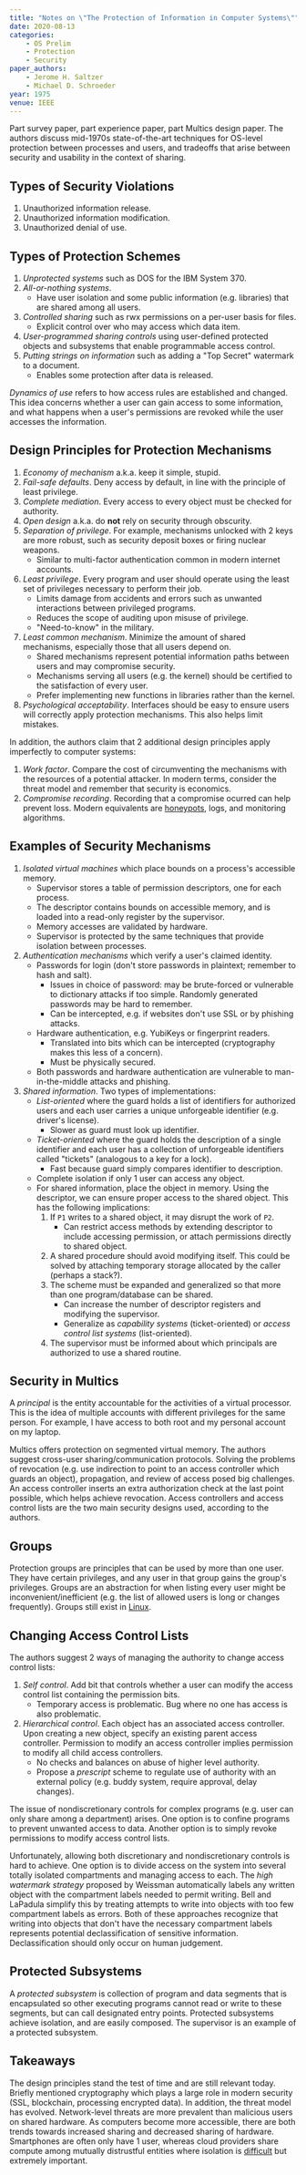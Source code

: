 ```yaml
---
title: "Notes on \"The Protection of Information in Computer Systems\""
date: 2020-08-13
categories:
    - OS Prelim
    - Protection
    - Security
paper_authors:
    - Jerome H. Saltzer
    - Michael D. Schroeder
year: 1975
venue: IEEE
---
```


Part survey paper, part experience paper, part Multics design paper.
The authors discuss mid-1970s state-of-the-art techniques for OS-level protection between processes and users, and tradeoffs that arise between security and usability in the context of sharing.

## Types of Security Violations

1. Unauthorized information release.
2. Unauthorized information modification.
3. Unauthorized denial of use.

## Types of Protection Schemes

1. *Unprotected systems* such as DOS for the IBM System 370.
2. *All-or-nothing systems*.
   - Have user isolation and some public information (e.g. libraries) that are shared among all users.
3. *Controlled sharing* such as rwx permissions on a per-user basis for files.
   - Explicit control over who may access which data item.
4. *User-programmed sharing controls* using user-defined protected objects and subsystems that enable programmable access control.
5. *Putting strings on information* such as adding a "Top Secret" watermark to a document.
   - Enables some protection after data is released.

*Dynamics of use* refers to how access rules are established and changed.
This idea concerns whether a user can gain access to some information, and what happens when a user's permissions are revoked while the user accesses the information.

## Design Principles for Protection Mechanisms

1. *Economy of mechanism* a.k.a. keep it simple, stupid.
2. *Fail-safe defaults*. Deny access by default, in line with the principle of least privilege.
3. *Complete mediation*. Every access to every object must be checked for authority.
4. *Open design* a.k.a. do **not** rely on security through obscurity.
5. *Separation of privilege*. For example, mechanisms unlocked with 2 keys are more robust, such as security deposit boxes or firing nuclear weapons.
   - Similar to multi-factor authentication common in modern internet accounts.
6. *Least privilege*. Every program and user should operate using the least set of privileges necessary to perform their job.
   - Limits damage from accidents and errors such as unwanted interactions between privileged programs.
   - Reduces the scope of auditing upon misuse of privilege.
   - "Need-to-know" in the military.
7. *Least common mechanism*. Minimize the amount of shared mechanisms, especially those that all users depend on.
   - Shared mechanisms represent potential information paths between users and may compromise security.
   - Mechanisms serving all users (e.g. the kernel) should be certified to the satisfaction of every user.
   - Prefer implementing new functions in libraries rather than the kernel.
8. *Psychological acceptability*. Interfaces should be easy to ensure users will correctly apply protection mechanisms. This also helps limit mistakes.

In addition, the authors claim that 2 additional design principles apply imperfectly to computer systems:

1. *Work factor*. Compare the cost of circumventing the mechanisms with the resources of a potential attacker. In modern terms, consider the threat model and remember that security is economics.
2. *Compromise recording*. Recording that a compromise ocurred can help prevent loss. Modern equivalents are [honeypots](https://en.wikipedia.org/wiki/Honeypot_(computing)), logs, and monitoring algorithms.

## Examples of Security Mechanisms

1. *Isolated virtual machines* which place bounds on a process's accessible memory.
   - Supervisor stores a table of permission descriptors, one for each process.
   - The descriptor contains bounds on accessible memory, and is loaded into a read-only register by the supervisor.
   - Memory accesses are validated by hardware.
   - Supervisor is protected by the same techniques that provide isolation between processes.
2. *Authentication mechanisms* which verify a user's claimed identity.
   - Passwords for login (don't store passwords in plaintext; remember to hash and salt).
     - Issues in choice of password: may be brute-forced or vulnerable to dictionary attacks if too simple. Randomly generated passwords may be hard to remember.
     - Can be intercepted, e.g. if websites don't use SSL or by phishing attacks.
   - Hardware authentication, e.g. YubiKeys or fingerprint readers.
     - Translated into bits which can be intercepted (cryptography makes this less of a concern).
     - Must be physically secured.
   - Both passwords and hardware authentication are vulnerable to man-in-the-middle attacks and phishing.
3. *Shared information*. Two types of implementations:
   - *List-oriented* where the guard holds a list of identifiers for authorized users and each user carries a unique unforgeable identifier (e.g. driver's license).
     - Slower as guard must look up identifier.
   - *Ticket-oriented* where the guard holds the description of a single identifier and each user has a collection of unforgeable identifiers called "tickets" (analogous to a key for a lock).
     - Fast because guard simply compares identifier to description.
   - Complete isolation if only 1 user can access any object.
   - For shared information, place the object in memory. Using the descriptor, we can ensure proper access to the shared object. This has the following implications:
     1. If `P1` writes to a shared object, it may disrupt the work of `P2`.
        - Can restrict access methods by extending descriptor to include accessing permission, or attach permissions directly to shared object.
     2. A shared procedure should avoid modifying itself. This could be solved by attaching temporary storage allocated by the caller (perhaps a stack?).
     3. The scheme must be expanded and generalized so that more than one program/database can be shared.
        - Can increase the number of descriptor registers and modifying the supervisor.
        - Generalize as *capability systems* (ticket-oriented) or *access control list systems* (list-oriented).
     4. The supervisor must be informed about which principals are authorized to use a shared routine.

## Security in Multics

A *principal* is the entity accountable for the activities of a virtual processor.
This is the idea of multiple accounts with different privileges for the same person.
For example, I have access to both root and my personal account on my laptop.

Multics offers protection on segmented virtual memory.
The authors suggest cross-user sharing/communication protocols.
Solving the problems of revocation (e.g. use indirection to point to an access controller which guards an object), propagation, and review of access posed big challenges.
An access controller inserts an extra authorization check at the last point possible, which helps achieve revocation.
Access controllers and access control lists are the two main security designs used, according to the authors.

## Groups

Protection groups are principles that can be used by more than one user.
They have certain privileges, and any user in that group gains the group's privileges.
Groups are an abstraction for when listing every user might be inconvenient/inefficient (e.g. the list of allowed users is long or changes frequently).
Groups still exist in [Linux](https://wiki.archlinux.org/index.php/Users_and_groups).

## Changing Access Control Lists

The authors suggest 2 ways of managing the authority to change access control lists:

1. *Self control*. Add bit that controls whether a user can modify the access control list containing the permission bits.
   - Temporary access is problematic. Bug where no one has access is also problematic.
2. *Hierarchical control*. Each object has an associated access controller. Upon creating a new object, specify an existing parent access controller. Permission to modify an access controller implies permission to modify all child access controllers.
   - No checks and balances on abuse of higher level authority.
   - Propose a *prescript* scheme to regulate use of authority with an external policy (e.g. buddy system, require approval, delay changes).

The issue of nondiscretionary controls for complex programs (e.g. user can only share among a department) arises.
One option is to confine programs to prevent unwanted access to data.
Another option is to simply revoke permissions to modify access control lists.

Unfortunately, allowing both discretionary and nondiscretionary controls is hard to achieve.
One option is to divide access on the system into several totally isolated compartments and managing access to each.
The *high watermark strategy* proposed by Weissman automatically labels any written object with the compartment labels needed to permit writing.
Bell and LaPadula simplify this by treating attempts to write into objects with too few compartment labels as errors.
Both of these approaches recognize that writing into objects that don't have the necessary compartment labels represents potential declassification of sensitive information.
Declassification should only occur on human judgement.

## Protected Subsystems

A *protected subsystem* is collection of program and data segments that is encapsulated so other executing programs cannot read or write to these segments, but can call designated entry points.
Protected subsystems achieve isolation, and are easily composed.
The supervisor is an example of a protected subsystem.

## Takeaways

The design principles stand the test of time and are still relevant today.
Briefly mentioned cryptography which plays a large role in modern security (SSL, blockchain, processing encrypted data).
In addition, the threat model has evolved.
Network-level threats are more prevalent than malicious users on shared hardware.
As computers become more accessible, there are both trends towards increased sharing and decreased sharing of hardware.
Smartphones are often only have 1 user, whereas cloud providers share compute among mutually distrustful entities where isolation is [difficult](https://meltdownattack.com/) but extremely important.
